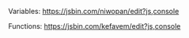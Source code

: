 Variables: https://jsbin.com/niwopan/edit?js,console

Functions: https://jsbin.com/kefavem/edit?js,console
